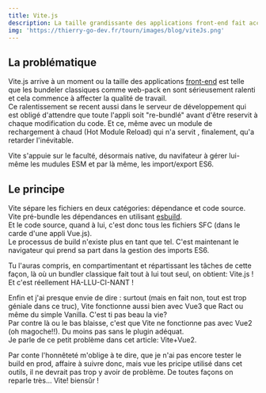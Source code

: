 ```yaml
---
title: Vite.js 
description: La taille grandissante des applications front-end fait accuser un sérieux ralentissement aux bundlers classiques durant le dévelopement. Vite.js est la solution que nous propose Evan You, qui est, entre autre, le créateur de Vue.js
img: 'https://thierry-go-dev.fr/tourn/images/blog/viteJs.png'
---
```

   
   
## La problématique   
   
Vite.js arrive à un moment ou la taille des applications [front-end](/lexique) est telle que les bundeler classiques comme web-pack en sont sérieusement ralenti et cela commence à affecter la qualité de travail.   
Ce ralentissement se recent aussi dans le serveur de développement qui est obligé d'attendre que toute l'appli soit "re-bundlé" avant d'être reservit à chaque modification du code. Et ce, même avec un module de rechargement à chaud (Hot Module Reload) qui n'a servit , finalement, qu'a retarder l'inévitable.   
   
Vite s'appuie sur le faculté, désormais native, du navifateur à gérer lui-même les mudules ESM et par là même, les import/export ES6.   
   
## Le principe   
   
Vite sépare les fichiers en deux catégories: dépendance et code source.   
Vite pré-bundle les dépendances en utilisant [esbuild](https://github.com/evanw/esbuild).   
Et le code source, quand à lui, c'est donc tous les fichiers SFC (dans le carde d'une appli Vue.js).   
Le processus de build n'existe plus en tant que tel. C'est maintenant le navigateur qui prend sa part dans la gestion des imports ES6.   
   
Tu l'auras compris, en compartimentant et répartissant les tâches de cette façon, là où un bundler classique fait tout à lui tout seul, on obtient: Vite.js !   
Et c'est réellement HA-LLU-CI-NANT !   
   
Enfin et j'ai presque envie de dire : surtout (mais en fait non, tout est trop géniale dans ce truc), Vite fonctionne aussi bien avec Vue3 que Ract ou même du simple Vanilla. C'est ti pas beau la vie?   
Par contre là ou le bas blaisse, c'est que Vite ne fonctionne pas avec Vue2 (oh magoche!!). Du moins pas sans le plugin adéquat.   
Je parle de ce petit problème dans cet article: <nuxt-link to="./vite-vue2">Vite+Vue2</nuxt-link>.   
   
Par conte l'honnêteté m'oblige à te dire, que je n'ai pas encore tester le build en prod, affaire à suivre donc, mais vue les pricipe utilisé dans cet outils, il ne devrait pas trop y avoir de problème. De toutes façons on reparle très... Vite! biensûr !   
   
<img src=''>   
   
   
<br>
<br>
<Nav-blog />
<br>
<br>   
   

   
   


